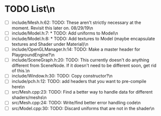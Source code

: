 # TODO List\n
 - [ ] include/Mesh.h:62:	 TODO: These aren't strictly necessary at the moment. Revisit this later on. 08/29/19\n
 - [ ] include/Model.h:7: * TODO: Add uniforms to Model\n
 - [ ] include/Model.h:8: * TODO: Add textures to Model (maybe encapsulate textures and Shader under Material)\n
 - [ ] include/OpenGLManager.h:14: TODO: Make a master header for PlaygroundEngine?\n
 - [ ] include/SceneGraph.h:20:	 TODO: This currently doesn't do anything different from SceneNode. If it doesn't need to be different soon, get rid of this.\n
 - [ ] include/Window.h:30:     TODO: Copy constructor?\n
 - [ ] include/pch.h:12: TODO: add headers that you want to pre-compile here\n
 - [ ] src/Mesh.cpp:23:	 TODO: Find a better way to handle data for different shaders/meshs\n
 - [ ] src/Mesh.cpp:24:	 TODO: Write/find better error handling code\n
 - [ ] src/Model.cpp:30:	 TODO: Discard uniforms that are not in the shader\n
